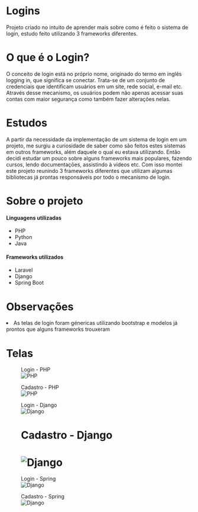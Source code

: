 # Logins
Projeto criado no intuito de aprender mais sobre como é feito o sistema de login, estudo feito utilizando 3 frameworks diferentes.

# O que é o Login? 
<p>
O conceito de login está no próprio nome, originado do termo em inglês logging in, que significa se conectar. Trata-se de um conjunto de credenciais que identificam usuários em um site, rede social, e-mail etc. Através desse mecanismo, os usuários podem não apenas acessar suas contas com maior segurança como também fazer alterações nelas.  
</p>
 
 # Estudos
 <p>
    A partir da necessidade da implementação de um sistema de login em um projeto, me surgiu a curiosidade de saber como são feitos estes sistemas em outros frameworks, além daquele o qual eu estava utilizando. Então decidi estudar um pouco sobre alguns frameworks mais populares, fazendo cursos, lendo documentações, assistindo à vídeos etc. Com isso montei este projeto reunindo 3 frameworks diferentes que utilizam algumas bibliotecas já prontas responsáveis por todo o mecanismo de login. 
 </p>
 
 # Sobre o projeto
 
 <h4> Linguagens utilizadas </h4>
 <ul>
   <li> PHP </li>
   <li> Python </li>
   <li> Java </li>
 </ul>
 
  <h4> Frameworks utilizados</h4>
 <ul>
 <li> Laravel </li>
 <li> Django </li>
 <li> Spring Boot</li>
 </ul>
 
 # Observações 
 <li> As telas de login foram génericas utilizando bootstrap e modelos já prontos que alguns frameworks trouxeram
 
# Telas
 
 <figure>
   <figcaption>Login - PHP<figcaption>
   <img src="https://i.imgur.com/p6WHkAb.png" title="PHP" />
 </figure>
  
 <figure>
   <figcaption>Cadastro - PHP<figcaption>
   <img src="https://i.imgur.com/Mls3ihn.png" title="PHP" />
 </figure>
    
 <figure>
   <figcaption>Login - Django<figcaption>
   <img src="https://i.imgur.com/Ft4nsOZ.png" title="Django" />
 </figure>

 <figure>
   <h1>Cadastro - Django <h1>
   <img src="https://i.imgur.com/MImGPhN.png" title="Django" />
 </figure>
    
 <figure>
   <figcaption>Login - Spring<figcaption>
   <img src="https://i.imgur.com/0FvRHmm.png" title="Django" />
 </figure>

 <figure>
   <figcaption>Cadastro - Spring <figcaption>
   <img src="https://i.imgur.com/blGaY0f.png" title="Django" />
 </figure>
    
    
    
    
